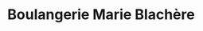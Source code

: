 ---
title: "Boulangerie Marie Blachère"
url: /barjouville/boulangerie-marie-blachere/
shop: Bäckerei
---